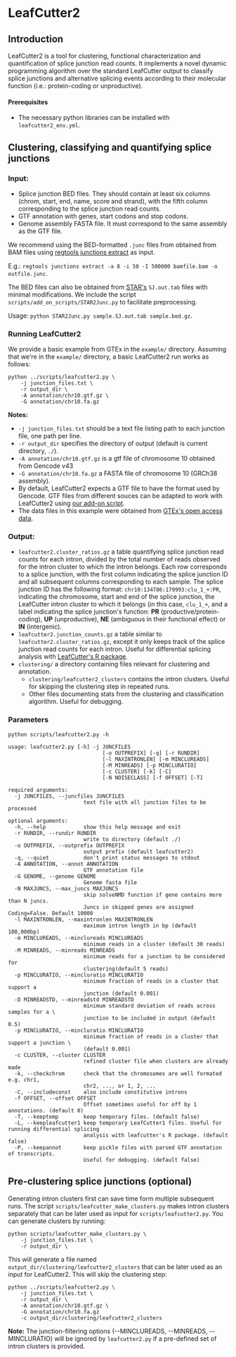 # LeafCutter2

## Introduction

LeafCutter2 is a tool for clustering, functional characterization and quantification of splice junction read counts. It implements a novel dynamic programming algorithm over the standard LeafCutter output to classify splice junctions and alternative splicing events according to their molecular function (i.e.: protein-coding or unproductive).

#### Prerequisites

- The necessary python libraries can be installed with `leafcutter2_env.yml`.

## Clustering, classifying and quantifying splice junctions

### Input:
- Splice junction BED files. They should contain at least six columns (chrom, start, end, name, score and strand), with the fifth column corresponding to the splice junction read counts. 
- GTF annotation with genes, start codons and stop codons.
- Genome assembly FASTA file. It must correspond to the same assembly as the GTF file.

We recommend using the BED-formatted `.junc` files from obtained from BAM files using [regtools junctions extract](https://regtools.readthedocs.io/en/latest/commands/junctions-extract/) as input. 

E.g.: `regtools junctions extract -a 8 -i 50 -I 500000 bamfile.bam -o outfile.junc`. 

The BED files can also be obtained from [STAR's](https://github.com/alexdobin/STAR/blob/master/doc/STARmanual.pdf) `SJ.out.tab` files with minimal modifications. We include the script `scripts/add_on_scripts/STAR2Junc.py` to facilitate preprocessing. 

Usage: `python STAR2Junc.py sample.SJ.out.tab sample.bed.gz`. 

### Running LeafCutter2

We provide a basic example from GTEx in the `example/` directory. Assuming that we're in the `example/` directory, a basic LeafCutter2 run works as follows:

```
python ../scripts/leafcutter2.py \
    -j junction_files.txt \
    -r output_dir \
    -A annotation/chr10.gtf.gz \
    -G annotation/chr10.fa.gz
```

**Notes:** 
-    `-j junction_files.txt` should be a text file listing path to each junction file, one path per line.
-    `-r output_dir` specifies the directory of output (default is current directory, `./`). 
-    `-A annotation/chr10.gtf.gz` is a gtf file of chromosome 10 obtained from Gencode v43
-    `-G annotation/chr10.fa.gz` a FASTA file of chromosome 10 (GRCh38 assembly).
-    By default, LeafCutter2 expects a GTF file to have the format used by Gencode. GTF files from different souces can be adapted to work with LeafCutter2 using [our add-on script](https://github.com/cfbuenabadn/leafcutter2/blob/main/scripts/add_on_scripts/Reformat_gtf.README.md).
-    The data files in this example were obtained from [GTEx's open access data](https://gtexportal.org/home/downloads/adult-gtex/bulk_tissue_expression). 

### Output:
- `leafcutter2.cluster_ratios.gz` a table quantifying splice junction read counts for each intron, divided by the total number of reads observed for the intron cluster to which the intron belongs. Each row corresponds to a splice junction, with the first column indicating the splice junction ID and all subsequent columns corresponding to each sample. The splice junction ID has the following format: `chr10:134786:179993:clu_1_+:PR`, indicating the chromosome, start and end of the splice junction, the LeafCutter intron cluster to which it belongs (in this case, `clu_1_+`, and a label indicating the splice junction's function: **PR** (productive/protein-coding), **UP** (unproductive), **NE** (ambiguous in their functional effect) or **IN** (intergenic).
- `leafcutter2.junction_counts.gz` a table similar to `leafcutter2.cluster_ratios.gz`, except it only keeps track of the splice junction read counts for each intron. Useful for differential splicing analysis with [LeafCutter's R package](https://davidaknowles.github.io/leafcutter/).
- `clustering/` a directory containing files relevant for clustering and annotation. 
    - `clustering/leafcutter2_clusters` contains the intron clusters. Useful for skipping the clustering step in repeated runs.
    - Other files documenting stats from the clustering and classification algorithm. Useful for debugging.


### Parameters

```
python scripts/leafcutter2.py -h

usage: leafcutter2.py [-h] -j JUNCFILES 
                              [-o OUTPREFIX] [-q] [-r RUNDIR]
                              [-l MAXINTRONLEN] [-m MINCLUREADS]
                              [-M MINREADS] [-p MINCLURATIO]
                              [-c CLUSTER] [-k] [-C]
                              [-N NOISECLASS] [-f OFFSET] [-T]

required arguments:
  -j JUNCFILES, --juncfiles JUNCFILES
                        text file with all junction files to be processed
                        
optional arguments:
  -h, --help            show this help message and exit
  -r RUNDIR, --rundir RUNDIR
                        write to directory (default ./)
  -o OUTPREFIX, --outprefix OUTPREFIX
                        output prefix (default leafcutter2)
  -q, --quiet           don't print status messages to stdout
  -A ANNOTATION, --annot ANNOTATION
                        GTF annotation file
  -G GENOME, --genome GENOME
                        Genome fasta file
  -N MAXJUNCS, --max_juncs MAXJUNCS
                        skip solveNMD function if gene contains more than N juncs. 
                        Juncs in skipped genes are assigned Coding=False. Default 10000
  -l MAXINTRONLEN, --maxintronlen MAXINTRONLEN
                        maximum intron length in bp (default 100,000bp)
  -m MINCLUREADS, --minclureads MINCLUREADS
                        minimum reads in a cluster (default 30 reads)
  -M MINREADS, --minreads MINREADS
                        minimum reads for a junction to be considered for
                        clustering(default 5 reads)
  -p MINCLURATIO, --mincluratio MINCLURATIO
                        minimum fraction of reads in a cluster that support a
                        junction (default 0.001)
  -D MINREADSTD, --minreadstd MINREADSTD
                        minimum standard deviation of reads across samples for a \
                        junction to be included in output (default 0.5)
  -p MINCLURATIO, --mincluratio MINCLURATIO
                        minimum fraction of reads in a cluster that support a junction \
                        (default 0.001)
  -c CLUSTER, --cluster CLUSTER
                        refined cluster file when clusters are already made
  -k, --checkchrom      check that the chromosomes are well formated e.g. chr1,
                        chr2, ..., or 1, 2, ...
  -C, --includeconst    also include constitutive introns
  -f OFFSET, --offset OFFSET
                        Offset sometimes useful for off by 1 annotations. (default 0)
  -T, --keeptemp        keep temporary files. (default false)
  -L, --keepleafcutter1 keep temporary LeafCutter1 files. Useful for running differential splicing 
                        analysis with leafcutter's R package. (default false)
  -P, --keepannot       keep pickle files with parsed GTF annotation of transcripts. 
                        Useful for debugging. (default false)
```

## Pre-clustering splice junctions (optional)

Generating intron clusters first can save time form multiple subsequent runs. The script `scripts/leafcutter_make_clusters.py`
makes intron clusters separately that can be later used as input for `scripts/leafcutter2.py`. You can generate clusters by running: 

```
python scripts/leafcutter_make_clusters.py \
    -j junction_files.txt \
    -r output_dir \
```
This will generate a file named `output_dir/clustering/leafcutter2_clusters` that can be later used as an input for LeafCutter2. This will skip the clustering step:

```
python ../scripts/leafcutter2.py \
    -j junction_files.txt \
    -r output_dir \
    -A annotation/chr10.gtf.gz \
    -G annotation/chr10.fa.gz
    -c output_dir/clustering/leafcutter2_clusters
```

**Note:** The junction-filtering options (--MINCLUREADS, --MINREADS, --MINCLURATIO) will be ignored by `leafcutter2.py` if a pre-defined set of intron clusters is provided.

